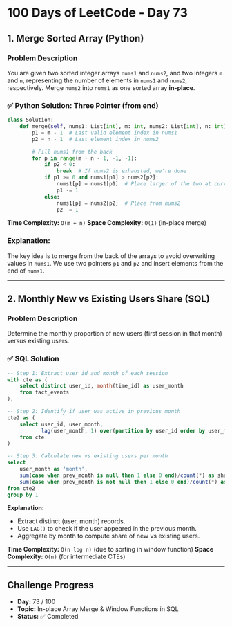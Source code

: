 # 100 Days of LeetCode - Day 73

## 1. Merge Sorted Array (Python)

### Problem Description

You are given two sorted integer arrays `nums1` and `nums2`, and two integers `m` and `n`, representing the number of elements in `nums1` and `nums2`, respectively. Merge `nums2` into `nums1` as one sorted array **in-place**.

### ✅ Python Solution: Three Pointer (from end)

```python
class Solution:
    def merge(self, nums1: List[int], m: int, nums2: List[int], n: int) -> None:
        p1 = m - 1  # Last valid element index in nums1
        p2 = n - 1  # Last element index in nums2

        # Fill nums1 from the back
        for p in range(m + n - 1, -1, -1):
            if p2 < 0:
                break  # If nums2 is exhausted, we're done
            if p1 >= 0 and nums1[p1] > nums2[p2]:
                nums1[p] = nums1[p1]  # Place larger of the two at current position
                p1 -= 1
            else:
                nums1[p] = nums2[p2]  # Place from nums2
                p2 -= 1
```

**Time Complexity:** `O(m + n)`
**Space Complexity:** `O(1)`  (in-place merge)

### Explanation:

The key idea is to merge from the back of the arrays to avoid overwriting values in `nums1`. We use two pointers `p1` and `p2` and insert elements from the end of `nums1`.

---

## 2. Monthly New vs Existing Users Share (SQL)

### Problem Description

Determine the monthly proportion of new users (first session in that month) versus existing users.

### ✅ SQL Solution

```sql
-- Step 1: Extract user_id and month of each session
with cte as (
    select distinct user_id, month(time_id) as user_month
    from fact_events
),

-- Step 2: Identify if user was active in previous month
cte2 as (
    select user_id, user_month,
           lag(user_month, 1) over(partition by user_id order by user_month asc) as prev_month
    from cte
)

-- Step 3: Calculate new vs existing users per month
select
    user_month as 'month',
    sum(case when prev_month is null then 1 else 0 end)/count(*) as share_new_users,
    sum(case when prev_month is not null then 1 else 0 end)/count(*) as share_existing_users
from cte2
group by 1
```

**Explanation:**

* Extract distinct (user, month) records.
* Use `LAG()` to check if the user appeared in the previous month.
* Aggregate by month to compute share of new vs existing users.

**Time Complexity:** `O(n log n)` (due to sorting in window function)
**Space Complexity:** `O(n)` (for intermediate CTEs)

---

## Challenge Progress

* **Day:** 73 / 100
* **Topic:** In-place Array Merge & Window Functions in SQL
* **Status:** ✅ Completed
